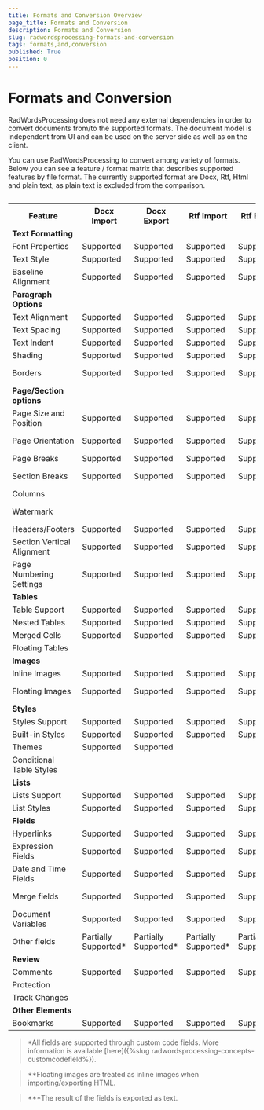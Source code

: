 ```yaml
---
title: Formats and Conversion Overview
page_title: Formats and Conversion
description: Formats and Conversion
slug: radwordsprocessing-formats-and-conversion
tags: formats,and,conversion
published: True
position: 0
---
```


# Formats and Conversion



RadWordsProcessing does not need any external dependencies in order to convert documents from/to the supported formats. The document model is independent from UI and can be used on the server side as well as on the client.
      

You can use RadWordsProcessing to convert among variety of formats. Below you can see a feature / format matrix that describes supported features by file format. The currently supported format are Docx, Rtf, Html and plain text, as plain text is excluded from the comparison.
      

## 
<table><tr><th>Feature</th>
<th>Docx Import</th><th>
Docx Export</th>
<th>Rtf Import</th>
<th>Rtf Export</th>
<th>Html Import</th>
<th>Html Export</th>
<th>PDF Export</th></tr>
<tr><td><b>Text Formatting</b></td><td></td><td></td><td></td><td></td><td></td><td></td><td></td></tr><tr><td>
Font Properties</td><td>
Supported</td><td>
Supported</td><td>
Supported</td><td>
Supported</td><td>
Supported</td><td>
Supported</td><td>
Supported</td></tr><tr><td>
Text Style</td><td>
Supported</td><td>
Supported</td><td>
Supported</td><td>
Supported</td><td>
Supported</td><td>
Supported</td><td>
Supported</td></tr><tr><td>
Baseline Alignment</td><td>
Supported</td><td>
Supported</td><td>
Supported</td><td>
Supported</td><td>
Supported</td><td>
Supported</td><td>
Supported</td></tr><tr><td>
<b>Paragraph Options</b></td><td></td><td></td><td></td><td></td><td></td><td></td><td></td></tr><tr><td>
Text Alignment</td><td>
Supported</td><td>
Supported</td><td>
Supported</td><td>
Supported</td><td>
Supported</td><td>
Supported</td><td>
Supported</td></tr><tr><td>
Text Spacing</td><td>
Supported</td><td>
Supported</td><td>
Supported</td><td>
Supported</td><td>
Supported</td><td>
Supported</td><td>
Supported</td></tr><tr><td>
Text Indent</td><td>
Supported</td><td>
Supported</td><td>
Supported</td><td>
Supported</td><td>
Supported</td><td>
Supported</td><td>
Supported</td></tr><tr><td>
Shading</td><td>
Supported</td><td>
Supported</td><td>
Supported</td><td>
Supported</td><td>
Supported</td><td>
Supported</td>
<td></td></tr><tr><td>
Borders</td><td>
Supported</td><td>
Supported</td><td>
Supported</td><td>
Supported</td><td>
Not applicable</td><td>
Not applicable</td>
<td></td></tr><tr><td>
<b>Page/Section options</b></td><td></td><td></td><td></td><td></td><td></td><td></td><td></td></tr><tr><td>
Page Size and Position</td><td>
Supported</td><td>
Supported</td><td>
Supported</td><td>
Supported</td><td>
Not applicable</td><td>
Not applicable</td><td>
Supported</td></tr><tr><td>
Page Orientation</td><td>
Supported</td><td>
Supported</td><td>
Supported</td><td>
Supported</td><td>
Not applicable</td><td>
Not applicable</td><td>
Supported</td></tr><tr><td>
Page Breaks</td><td>
Supported</td><td>
Supported</td><td>
Supported</td><td>
Supported</td><td></td><td></td><td>
Supported</td></tr><tr><td>
Section Breaks</td><td>
Supported</td><td>
Supported</td><td>
Supported</td><td>
Supported</td><td>
Not applicable</td><td>
Not applicable</td><td>
Supported</td></tr><tr><td>
Columns</td><td></td><td></td><td></td><td></td><td></td><td></td><td></td></tr><tr><td>
Watermark</td><td></td><td></td><td></td><td></td><td>
Not applicable</td><td>
Not applicable</td><td></td></tr><tr><td>
Headers/Footers</td><td>
Supported</td><td>
Supported</td><td>
Supported</td><td>
Supported</td><td></td><td></td><td>
Supported</td></tr><tr><td>
Section Vertical Alignment</td><td>
Supported</td><td>
Supported</td><td>
Supported</td><td>
Supported</td><td>
Not applicable</td><td>
Not applicable</td><td></td></tr><tr><td>
Page Numbering Settings</td><td>
Supported</td><td>
Supported</td><td>
Supported</td><td>
Supported</td><td>
Not applicable</td><td>
Not applicable</td><td>
Supported</td></tr><tr><td>
<b>Tables</b></td><td></td><td></td><td></td><td></td><td></td><td></td></tr><tr><td>
Table Support</td><td>
Supported</td><td>
Supported</td><td>
Supported</td><td>
Supported</td><td>
Supported</td><td>
Supported</td><td>
Supported</td></tr><tr><td>
Nested Tables</td><td>
Supported</td><td>
Supported</td><td>
Supported</td><td>
Supported</td><td>
Supported</td><td>
Supported</td><td>
Supported</td></tr><tr><td>
Merged Cells</td><td>
Supported</td><td>
Supported</td><td>
Supported</td><td>
Supported</td><td>
Supported</td><td>
Supported</td><td>
Supported</td></tr><tr><td>
Floating Tables</td><td></td><td></td><td></td><td></td><td></td><td></td><td></td></tr><tr><td>
<b>Images</b></td><td></td><td></td><td></td><td></td><td></td><td></td><td></td></tr><tr><td>
Inline Images</td><td>
Supported</td><td>
Supported</td><td>
Supported</td><td>
Supported</td><td>
Supported</td><td>
Supported</td><td>
Supported</td></tr><tr><td>
Floating Images</td><td>
Supported</td><td>
Supported</td><td>
Supported</td><td>
Supported</td><td>
Partially Supported**</td><td>
Partially Supported**</td><td></td></tr><tr><td>
<b>Styles</b></td><td></td><td></td><td></td><td></td><td></td><td></td><td></td></tr><tr><td>
Styles Support</td><td>
Supported</td><td>
Supported</td><td>
Supported</td><td>
Supported</td><td>
Supported</td><td>
Supported</td><td>
Supported</td></tr><tr><td>
Built-in Styles</td><td>
Supported</td><td>
Supported</td><td>
Supported</td><td>
Supported</td><td>
Supported</td><td>
Supported</td><td>
Supported</td></tr><tr><td>
Themes</td><td>
Supported</td><td>
Supported</td><td></td><td></td><td>
Supported</td><td>
Supported</td><td>
Supported</td></tr><tr><td>
Conditional Table Styles</td><td></td><td></td><td></td><td></td><td></td><td></td><td></td></tr><tr><td>
<b>Lists</b></td><td></td><td></td><td></td><td></td><td></td><td></td><td></td></tr><tr><td>
Lists Support</td><td>
Supported</td><td>
Supported</td><td>
Supported</td><td>
Supported</td><td>
Supported</td><td>
Supported</td><td>
Supported</td></tr><tr><td>
List Styles</td><td>
Supported</td><td>
Supported</td><td>
Supported</td><td>
Supported</td><td>
Supported</td><td>
Supported</td><td>
Supported</td></tr><tr><td>
<b>Fields</b></td><td></td><td></td><td></td><td></td><td></td><td></td><td></td></tr><tr><td>
Hyperlinks</td><td>
Supported</td><td>
Supported</td><td>
Supported</td><td>
Supported</td><td>
Supported</td><td>
Supported</td><td>
Supported</td></tr><tr><td>
Expression Fields</td><td>
Supported</td><td>
Supported</td><td>
Supported</td><td>
Supported</td><td>
Supported</td><td>
Supported</td><td>
Supported</td></tr><tr><td>
Date and Time Fields</td><td>
Supported</td><td>
Supported</td><td>
Supported</td><td>
Supported</td><td>
Not applicable</td><td>
Partially Supported***</td><td>
Partially Supported***</td></tr><tr><td>
Merge fields</td><td>
Supported</td><td>
Supported</td><td>
Supported</td><td>
Supported</td><td>
Not applicable</td><td>
Partially Supported***</td><td>
Partially Supported***</td></tr><tr><td>
Document Variables</td><td>
Supported</td><td>
Supported</td><td>
Supported</td><td>
Supported</td><td>
Not applicable</td><td>
Partially Supported***</td><td>
Partially Supported***</td></tr><tr><td>
Other fields</td><td>
Partially Supported*</td><td>
Partially Supported*</td><td>
Partially Supported*</td><td>
Partially Supported*</td><td>
Not applicable</td><td>
Partially Supported***</td><td>
Partially Supported***</td></tr><tr><td>
<b>Review</b></td><td></td><td></td><td></td><td></td><td></td><td></td><td></td></tr><tr><td>
Comments</td><td>
Supported</td><td>
Supported</td><td>
Supported</td><td>
Supported</td><td></td><td></td><td></td></tr><tr><td>
Protection</td><td></td><td></td><td></td><td></td><td></td><td></td><td>Not applicable</td></tr><tr><td>
Track Changes</td><td></td><td></td><td></td><td></td><td></td><td></td><td></td></tr><tr><td>
<b>Other Elements</b></td><td></td><td></td><td></td><td></td><td></td><td></td><td></td></tr><tr><td>
Bookmarks</td><td>
Supported</td><td>
Supported</td><td>
Supported</td><td>
Supported</td><td></td><td></td><td></td></tr></table>

>*All fields are supported through custom code fields. More information is available [here]({%slug radwordsprocessing-concepts-customcodefield%}).
          

>**Floating images are treated as inline images when importing/exporting HTML.
          

>***The result of the fields is exported as text.
          

